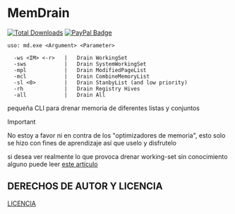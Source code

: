 # MemDrain
[![Total Downloads](https://img.shields.io/github/downloads/LuSlower/MemDrain/total.svg)](https://github.com/LuSlower/MemDrain/releases) [![PayPal Badge](https://img.shields.io/badge/PayPal-003087?logo=paypal&logoColor=fff&style=flat)](https://paypal.me/eldontweaks)

```
uso: md.exe <Argument> <Parameter>

  -ws <IM> <-r>   |   Drain WorkingSet
  -sws            |   Drain SystemWorkingSet
  -mpl            |   Drain ModifiedPageList
  -mcl            |   Drain CombineMemoryList
  -sl <0>         |   Drain StanbyList (and low priority)
  -rh             |   Drain Registry Hives
  -all            |   Drain All
```

pequeña CLI para drenar memoria de diferentes listas y conjuntos
> [!IMPORTANT]
> No estoy a favor ni en contra de los "optimizadores de memoria", esto solo se hizo con fines de aprendizaje
 así que uselo y disfrutelo
> 
> si desea ver realmente lo que provoca drenar working-set sin conocimiento alguno puede leer [este artículo](https://www.itprotoday.com/cloud-computing/memory-optimization-hoax)

## DERECHOS DE AUTOR Y LICENCIA
[LICENCIA](LICENSE)
